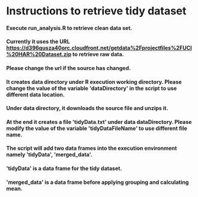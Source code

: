 # Instructions to retrieve tidy dataset
#### Execute run_analysis.R to retrieve clean data set.
#### Currently it uses the URL https://d396qusza40orc.cloudfront.net/getdata%2Fprojectfiles%2FUCI%20HAR%20Dataset.zip to retrieve raw data.
#### Please change the url if the source has changed.
#### It creates data directory under R execution working directory. Please change the value of the variable 'dataDirectory' in the script to use different data location.
#### Under data directory, it downloads the source file and unzips it.
#### At the end it creates a file 'tidyData.txt' under data dataDirectory. Please modify the value of the variable 'tidyDataFileName' to use different file name.
#### The script will add two data frames into the execution environment namely 'tidyData', 'merged_data'. 
#### 'tidyData' is a data frame for the tidy dataset.
#### 'merged_data' is a data frame before applying grouping and calculating mean.
